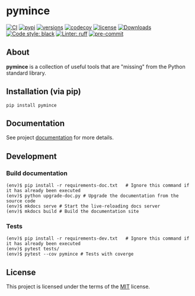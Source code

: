 # pymince

[![CI](https://github.com/rmoralespp/pymince/workflows/CI/badge.svg)](https://github.com/rmoralespp/pymince/actions?query=event%3Arelease+workflow%3ACI)
[![pypi](https://img.shields.io/pypi/v/pymince.svg)](https://pypi.python.org/pypi/pymince)
[![versions](https://img.shields.io/pypi/pyversions/pymince.svg)](https://github.com/rmoralespp/pymince)
[![codecov](https://codecov.io/gh/rmoralespp/pymince/branch/main/graph/badge.svg)](https://app.codecov.io/gh/rmoralespp/pymince)
[![license](https://img.shields.io/github/license/rmoralespp/pymince.svg)](https://github.com/rmoralespp/pymince/blob/main/LICENSE)
[![Downloads](https://pepy.tech/badge/pymince)](https://pepy.tech/project/pymince)
[![Code style: black](https://img.shields.io/badge/code%20style-black-000000.svg)](https://github.com/psf/black)
[![Linter: ruff](https://img.shields.io/badge/linter-_ruff-orange)](https://github.com/charliermarsh/ruff)
[![pre-commit](https://img.shields.io/badge/pre--commit-enabled-brightgreen?logo=pre-commit)](https://github.com/pre-commit/pre-commit)

## About

**pymince** is a collection of useful tools that are "missing" from the Python standard library.

## Installation (via pip)

```pip install pymince```

## Documentation

See project [documentation](https://rmoralespp.github.io/pymince/) for more details.

## Development

### Build documentation

```
(env)$ pip install -r requirements-doc.txt   # Ignore this command if it has already been executed
(env)$ python upgrade-doc.py # Upgrade the documentation from the source code
(env)$ mkdocs serve # Start the live-reloading docs server
(env)$ mkdocs build # Build the documentation site
```

### Tests

```
(env)$ pip install -r requirements-dev.txt   # Ignore this command if it has already been executed
(env)$ pytest tests/
(env)$ pytest --cov pymince # Tests with coverge
```

## License

This project is licensed under the terms of the [MIT](LICENSE) license.
